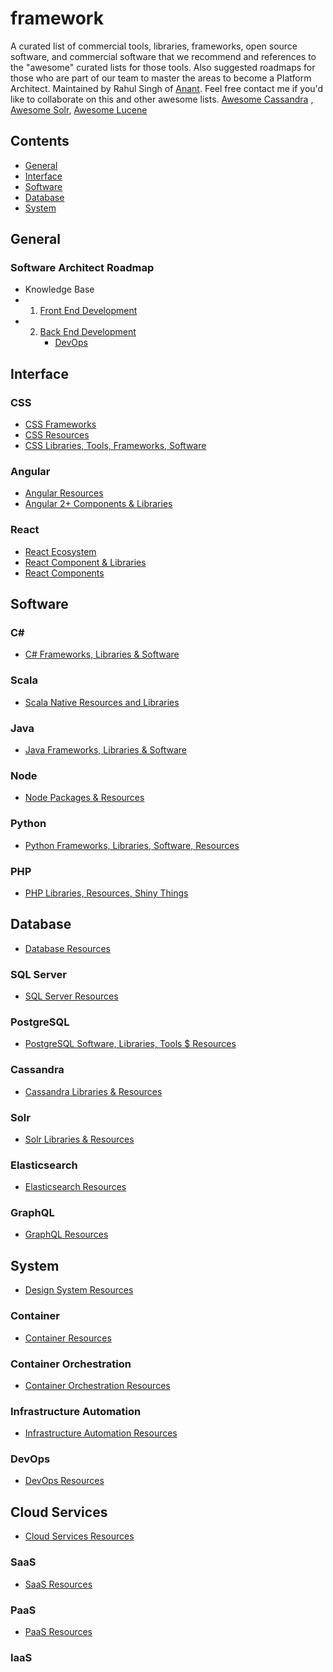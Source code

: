 # framework
A curated list of commercial tools, libraries, frameworks, open source software, and commercial software that we recommend and references to the "awesome" curated lists for those tools. Also suggested roadmaps for those who are part of our team to master the areas to become a Platform Architect. Maintained by Rahul Singh of [Anant](http://anant.us). Feel free contact me if you'd like to collaborate on this and other awesome lists. [Awesome Cassandra](https://github.com/Anant/awesome-cassandra) , [Awesome Solr](https://github.com/Anant/awesome-solr), [Awesome Lucene](https://github.com/Anant/awesome-lucene)

## Contents

- [General](#general) 
- [Interface](#interface)
- [Software](#software)
- [Database](#database)
- [System](#system)
 
 
## General 

### Software Architect Roadmap
- Knowledge Base
 - 1) [Front End Development](https://github.com/kamranahmedse/developer-roadmap/blob/master/images/frontend.png)
 - 2) [Back End Development](https://github.com/kamranahmedse/developer-roadmap/blob/master/images/backend.png)
      - [DevOps](https://github.com/kamranahmedse/developer-roadmap/blob/master/images/devops.png)

## Interface

### CSS
- [CSS Frameworks](https://github.com/troxler/awesome-css-frameworks)
- [CSS Resources](https://github.com/awesome-css-group/awesome-css)
- [CSS Libraries, Tools, Frameworks, Software](https://github.com/ikkou/awesome-css)

### Angular
- [Angular Resources](https://github.com/gdi2290/awesome-angular)
- [Angular 2+ Components & Libraries](https://github.com/brillout/awesome-angular-components)

### React
- [React Ecosystem](https://github.com/enaqx/awesome-react)
- [React Component & Libraries](https://github.com/brillout/awesome-react-components)
- [React Components](https://github.com/SaraVieira/awesome-react-platforms)


## Software

### C#
- [C# Frameworks, Libraries & Software](https://github.com/uhub/awesome-c-sharp)

### Scala
- [Scala Native Resources and Libraries](https://github.com/tindzk/awesome-scala-native)

### Java
- [Java Frameworks, Libraries & Software](https://github.com/akullpp/awesome-java)

### Node
- [Node Packages & Resources](https://github.com/sindresorhus/awesome-nodejs)

### Python
- [Python Frameworks, Libraries, Software, Resources](https://github.com/ziadoz/awesome-php)

### PHP
- [PHP Libraries, Resources, Shiny Things](https://github.com/ziadoz/awesome-php)

## Database
- [Database Resources](https://github.com/sindresorhus/awesome)

### SQL Server
- [SQL Server Resources](https://github.com/ktaranov/sqlserver-kit)

### PostgreSQL
- [PostgreSQL Software, Libraries, Tools $ Resources](https://github.com/dhamaniasad/awesome-postgres)

### Cassandra
- [Cassandra Libraries & Resources](https://anant.github.io/awesome-cassandra/)

### Solr
- [Solr Libraries & Resources](https://anant.github.io/awesome-solr/)

### Elasticsearch
- [Elasticsearch Resources](https://github.com/dzharii/awesome-elasticsearch)

### GraphQL
- [GraphQL Resources](https://github.com/chentsulin/awesome-graphql)

## System
- [Design System Resources](https://github.com/alexpate/awesome-design-systems)

### Container
- [Container Resources](https://github.com/tcnksm/awesome-container)

### Container Orchestration
- [Container Orchestration Resources](https://github.com/Friz-zy/awesome-linux-containers)

### Infrastructure Automation
- [Infrastructure Automation Resources](https://github.com/atinfo/awesome-test-automation)

### DevOps
- [DevOps Resources](https://github.com/mikewootini/awesome-devops)

## Cloud Services
- [Cloud Services Resources](https://github.com/rootsongjc/awesome-cloud-native)

### SaaS
- [SaaS Resources](https://github.com/GetStream/awesome-saas-services)

### PaaS
- [PaaS Resources]()

### IaaS

